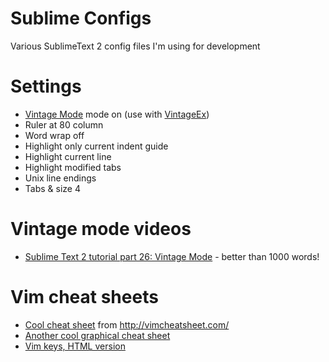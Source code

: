Sublime Configs
===============

Various SublimeText 2 config files I'm using for development

# Settings

* [Vintage Mode](http://www.sublimetext.com/docs/2/vintage.html) mode on (use with [VintageEx](https://github.com/SublimeText/VintageEx))
* Ruler at 80 column
* Word wrap off
* Highlight only current indent guide
* Highlight current line
* Highlight modified tabs
* Unix line endings
* Tabs & size 4

# Vintage mode videos

* [Sublime Text 2 tutorial part 26: Vintage Mode](https://www.youtube.com/watch?feature=player_detailpage&v=U5ZYOmo0KuI) - better than 1000 words!

# Vim cheat sheets

* [Cool cheat sheet](https://cdn.shopify.com/s/files/1/0165/4168/files/preview.png) from http://vimcheatsheet.com/
* [Another cool graphical cheat sheet](http://michael.peopleofhonoronly.com/vim/vim_cheat_sheet_for_programmers_print.png)
* [Vim keys, HTML version](http://www.tuxfiles.org/linuxhelp/vimcheat.html)